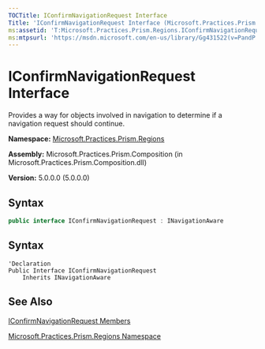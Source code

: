 ```yaml
---
TOCTitle: IConfirmNavigationRequest Interface
Title: 'IConfirmNavigationRequest Interface (Microsoft.Practices.Prism.Regions)'
ms:assetid: 'T:Microsoft.Practices.Prism.Regions.IConfirmNavigationRequest'
ms:mtpsurl: 'https://msdn.microsoft.com/en-us/library/Gg431522(v=PandP.50)'
---
```


# IConfirmNavigationRequest Interface

Provides a way for objects involved in navigation to determine if a navigation request should continue.

**Namespace:** [Microsoft.Practices.Prism.Regions](https://msdn.microsoft.com/en-us/library/microsoft.practices.prism.regions(v=pandp.50))

**Assembly:** Microsoft.Practices.Prism.Composition (in Microsoft.Practices.Prism.Composition.dll)

**Version:** 5.0.0.0 (5.0.0.0)

## Syntax

```C#
public interface IConfirmNavigationRequest : INavigationAware
```

## Syntax

```VB
'Declaration
Public Interface IConfirmNavigationRequest
	Inherits INavigationAware
```

## See Also

[IConfirmNavigationRequest Members](https://msdn.microsoft.com/en-us/library/microsoft.practices.prism.regions.iconfirmnavigationrequest_members(v=pandp.50))

[Microsoft.Practices.Prism.Regions Namespace](https://msdn.microsoft.com/en-us/library/microsoft.practices.prism.regions(v=pandp.50))
